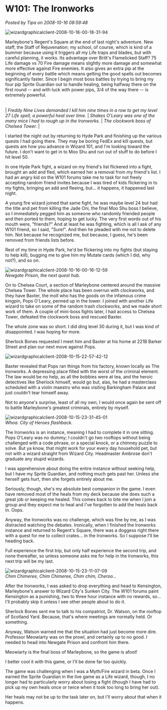 # W101: The Ironworks

*Posted by Tipa on 2008-10-16 08:59:48*

![](../uploads/2008/10/wizardgraphicalclient-2008-10-16-00-18-31-94.jpg "wizardgraphicalclient-2008-10-16-00-18-31-94")

Marleybone's Regent's Square at the end of last night's adventure. New staff, the Staff of Rejuvenation; my school, of course, which is kind of a bummer because using it triggers all my Life traps and blades, but with careful planning, it works. Its advantage over Britt's Flamelicked Staff? 75 Life damage vs 70 Fire damage means slightly more damage and somewhat more effective against Fire enemies. It also gives an extra pip at the beginning of every battle which means getting the good spells out becomes significantly faster. Since I begin most boss battles by trying to bring my four pip Sprite Guardian out to handle healing, being halfway there on the first round -- and with luck with power pips, 3/4 of the way there -- is extremely powerful.







|  |  |  |
| --- | --- | --- |
|
 *Freddy Nine Lives demanded I kill him nine times in a row to get my level 27 Life spell, a powerful heal over time.* |
 *Shakes O'Leary was one of the many mice I had to rough up in the Ironworks.* |
 *The clockwork boss of Chelsea Tower.* |



I started the night out by returning to Hyde Park and finishing up the various quests I had going there. They may be boring FedEx and kill quests, but quests are how you advance in Wizard 101, and I'm looking toward the future. I don't want to get in to Moo Shu and run out of stuff to do before I hit level 50.

In one Hyde Park fight, a wizard on my friend's list flickered into a fight, brought an add and fled, which earned her a removal from my friend's list. I had an angry kid on the W101 forums take me to task for not freely accepting random friend invites because I was tired of kids flickering in to my fights, bringing an add and fleeing, but... it happens, it happened last night.

A young fire wizard joined that same fight, he was maybe level 24 but had the title and pet from killing the Jade Oni, the final Moo Shu boss I believe, so I immediately pegged him as someone who randomly friended people and then ported to them, hoping to get lucky. The very first words out of his mouth were, "friends?" And at least he was fighting, which is all I ask of any W101 friend, so I said, "Sure!". And then he pleaded with me not to delete him. Not because he recognized me, but because, I guess, he's been removed from friends lists before.

Rest of my time in Hyde Park, he'd be flickering into my fights (but staying to help kill), bugging me to give him my Mutate cards (which I did, why not?), and so on.

![](../uploads/2008/10/wizardgraphicalclient-2008-10-16-00-16-12-59.jpg "wizardgraphicalclient-2008-10-16-00-16-12-59")  
*Newgate Prison, the next quest hub.*

On to Chelsea Court, a section of Marleybone centered around the massive Chelsea Tower. The whole place has been overrun with clockworks, and they have Baxter, the moll who has the goods on the infamous crime kingpin, Pops O'Leary, penned up in the tower. I joined with another Life wizard to take on some of the random trash clockworks, and we made short work of them. A couple of mini-boss fights later, I had access to Chelsea Tower, defeated the clockwork boss and rescued Baxter.

The whole zone was so short. I did ding level 30 during it, but I was kind of disappointed. I was hoping for more.

Sherlock Bones requested I meet him and Baxter at his home at 221B Barker Street and plan our next move against Pops.

![](../uploads/2008/10/wizardgraphicalclient-2008-10-15-22-57-42-12.jpg "wizardgraphicalclient-2008-10-15-22-57-42-12")

Baxter revealed that Pops ran things from his factory, known locally as The Ironworks. A depressing place filled with the worst of the criminal element. The law would be no help, as all the bobbies were at tea, and the heroic detectives like Sherlock himself, would go but, alas, he had a masterclass scheduled with a violin maestro who was visiting Barkingham Palace and just couldn't tear himself away.

Not to anyone's surprise, least of all my own, I would once again be sent off to battle Marleybone's greatest criminals, entirely by myself.

![](../uploads/2008/10/wizardgraphicalclient-2008-10-15-23-31-45-01.jpg "wizardgraphicalclient-2008-10-15-23-31-45-01")  
*Whoa. City of Heroes flashback.*

The Ironworks is an instance, meaning I had to complete it in one sitting. Pops O'Leary was no dummy; I couldn't go two rooftops without being challenged with a code phrase, or a special knock, or a chimney puzzle to solve. But ya know, that might work for your every day household pet, but not with a wizard straight from Wizard City. Headmaster Ambrose don't graduate any stupid wizards.

I was apprehensive about doing the entire instance without seeking help, but I have my Sprite Guardian, and nothing much gets past her. Unless she herself gets hurt, then she forgets entirely about me.

Seriously, though, she's my absolute best companion in the game. I even have removed most of the heals from my deck because she does such a great job or keeping me healed. This comes back to bite me when I join a group and they expect me to heal and I've forgotten to add the heals back in. Oops.

Anyway, the Ironworks was no challenge, which was fine by me, as I was distracted watching the debates. Ironically, when I finished the Ironworks instance and returned to Regent's Square, there was a doggess right there with a quest for me to collect crates... in the Ironworks. So I suppose I'll be heading back.

Full experience the first trip, but only half experience the second trip, and none thereafter, so unless someone asks me for help in the Ironworks, this next trip will be my last.

![](../uploads/2008/10/wizardgraphicalclient-2008-10-15-23-11-07-09.jpg "wizardgraphicalclient-2008-10-15-23-11-07-09")  
*Chim Chimeree, Chim Chimeree, Chim chim, Cheroo...*

After the Ironworks, I was asked to drop everything and head to Kensington, Marleybone's answer to Wizard City's Sunken City. The W101 forums paint Kensington as a punishing, two to three hour instance with no rewards, so... I'll probably skip it unless I see other people about to do it.

Sherlock Bones sent me to talk to his compatriot, Dr. Watson, on the rooftop of Scotland Yard. Because, that's where meetings are normally held. Or something.

Anyway, Watson warned me that the situation had just become more dire. Professor Meowiarty was on the prowl, and certainly up to no good. I needed to head into Newgate Prison and confront him there.

Meowiarty is the final boss of Marleybone, so the game is afoot!

I better cool it with this game, or I'll be done far too quickly.

The game was challenging when I was a Myth/Fire wizard in beta. Once I earned the Sprite Guardian in the live game as a Life wizard, though, I no longer had to particularly worry about losing a fight (though I have had to pick up my own heals once or twice when it took too long to bring her out).

Her heals may not be up to the task later on, but I'll worry about that when it happens.

